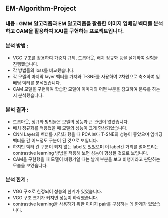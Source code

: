 ## EM-Algorithm-Project

### 내용 : GMM 알고리즘과 EM 알고리즘을 활용한 이미지 임베딩 벡터를 분석하고 CAM을 활용하여 XAI를 구현하는 프로젝트입니다.

### 분석 방법 : 

* VGG 구조를 활용하여 가중치 규제, 드롭아웃, 배치 정규화 등을 설계하여 실험을 진행했습니다.
* 각 방법들의 loss를 비교했습니다.
* 각 모델의 마지막 layer 벡터를 가져와 T-SNE를 사용하여 2차원으로 축소하여 임베딩 벡터를 분석했습니다.
* CAM 모델을 구현하여 학습한 모델이 이미지의 어떤 부분을 참고하여 분류를 하는 지 분석했습니다.

### 분석 결과 :

* 드롭아웃, 정규화 방법들은 모델의 성능과 큰 관련이 없었습니다.
* 배치 정규화를 적용했을 때 모델의 성능이 크게 향상되었습니다.
* CNN Layer의 벡터를 시각화 했을 때 PCA 보다 T-SNE의 성능이 좋았으며 임베딩 벡터들 간 어느정도 구분이 된 것으로 보입니다.
* 하지만 벡터 간 구분이 되지 않는 label도 있었으며 이 label간 거리를 떨어뜨리는 contrastive learning 방법을 적용해 보면 성능이 향상될 것으로 보입니다.
* CAM을 구현했을 때 모델이 비행기일 때는 날개 부분을 보고 비행기라고 판단하는 모습을 보였습니다.

### 분석 한계 :

* VGG 구조로 한정되어 성능의 한계가 있었습니다.
* VGG 구조 크기가 커지면 성능이 하락했습니다.
* contrastive learning을 사용하기 위한 이미지 pair를 구성하는 데 한계가 있었습니다.

